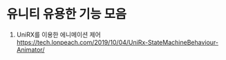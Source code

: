# 유니티 유용한 기능 모음

1. UniRX를 이용한 에니메이션 제어
    https://tech.lonpeach.com/2019/10/04/UniRx-StateMachineBehaviour-Animator/